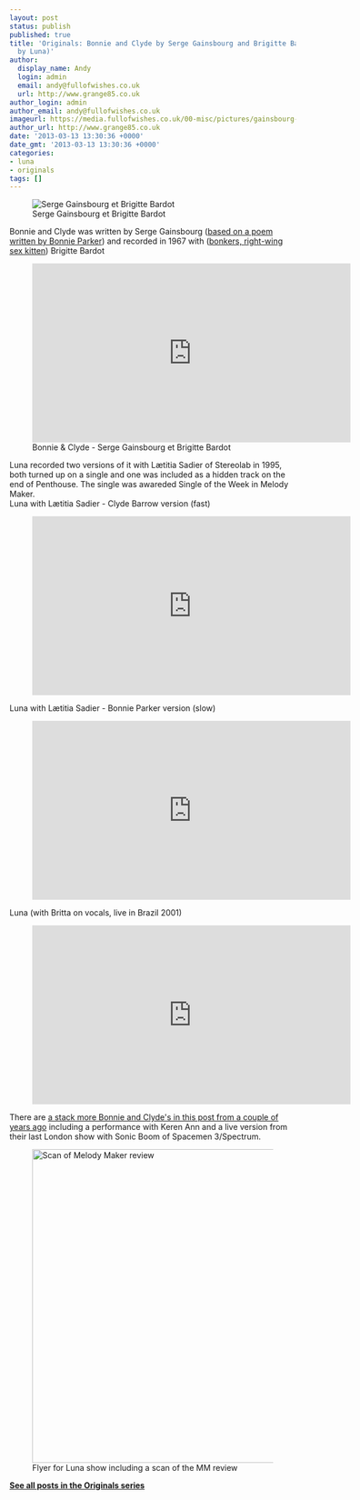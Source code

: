 ```yaml
---
layout: post
status: publish
published: true
title: 'Originals: Bonnie and Clyde by Serge Gainsbourg and Brigitte Bardot (covered
  by Luna)'
author:
  display_name: Andy
  login: admin
  email: andy@fullofwishes.co.uk
  url: http://www.grange85.co.uk
author_login: admin
author_email: andy@fullofwishes.co.uk
imageurl: https://media.fullofwishes.co.uk/00-misc/pictures/gainsbourg-bardot.jpg
author_url: http://www.grange85.co.uk
date: '2013-03-13 13:30:36 +0000'
date_gmt: '2013-03-13 13:30:36 +0000'
categories:
- luna
- originals
tags: []
---
```

<figure class="caption aligncenter"><img src="https://media.fullofwishes.co.uk/00-misc/pictures/gainsbourg-bardot.jpg" alt="Serge Gainsbourg et Brigitte Bardot" /><figcaption class="caption-text">Serge Gainsbourg et Brigitte Bardot</figcaption></figure>
<p>Bonnie and Clyde was written by Serge Gainsbourg (<a href="http://allpoetry.com/poem/8564129-The_Trails_End-by-Bonnie_Parker">based on a poem written by Bonnie Parker</a>) and recorded in 1967 with (<a href="http://www.guardian.co.uk/film/2003/may/16/news.gwladysfouche">bonkers, right-wing sex kitten</a>) Brigitte Bardot<br />
</p>
<figure class="caption aligncenter"><iframe width="560" height="315" src="https://www.youtube.com/embed/GDAuaStv2Kk" frameborder="0" allowfullscreen></iframe><figcaption class="caption-text">Bonnie & Clyde - Serge Gainsbourg et Brigitte Bardot</figcaption></figure>
<p>Luna recorded two versions of it with Lætitia Sadier of Stereolab in 1995, both turned up on a single and one was included as a hidden track on the end of Penthouse. The single was awareded Single of the Week in Melody Maker.<a id="more"></a><a id="more-3783"></a><br />
Luna with Lætitia Sadier - Clyde Barrow version (fast)<br />
</p>
<figure class="caption aligncenter"><iframe width="560" height="315" src="https://www.youtube.com/embed/UTg0k2HFcYQ" frameborder="0" allowfullscreen></iframe><figcaption class="caption-text"></figcaption></figure>
<p>Luna with Lætitia Sadier - Bonnie Parker version (slow)<br />
</p>
<figure class="caption aligncenter"><iframe width="560" height="315" src="https://www.youtube.com/embed/VA3JJySehj4" frameborder="0" allowfullscreen></iframe><figcaption class="caption-text"></figcaption></figure>
<p>Luna (with Britta on vocals, live in Brazil 2001)<br />
</p>
<figure class="caption aligncenter"><iframe width="560" height="315" src="https://www.youtube.com/embed/D3o7LYyPgaA" frameborder="0" allowfullscreen></iframe><figcaption class="caption-text"></figcaption></figure>
<p>There are <a href="/2012/08/10/friday-recycling-bonnie-and-clyde/">a stack more Bonnie and Clyde's in this post from a couple of years ago</a> including a performance with Keren Ann and a live version from their last London show with Sonic Boom of Spacemen 3/Spectrum.</p>
<p><figure class="caption aligncenter"><img src="https://media.fullofwishes.co.uk/images/articles/1995-05_MelodyMaker_Luna-bonnie_and_clyde_sotw.jpg" width="603" height="552" alt="Scan of Melody Maker review" class /><figcaption class="caption-text"> Flyer for Luna show including a scan of the MM review</figcaption></figure>
<p><strong><a href="/category/originals/" title="List: Originals">See all posts in the Originals series</a></strong></p>

